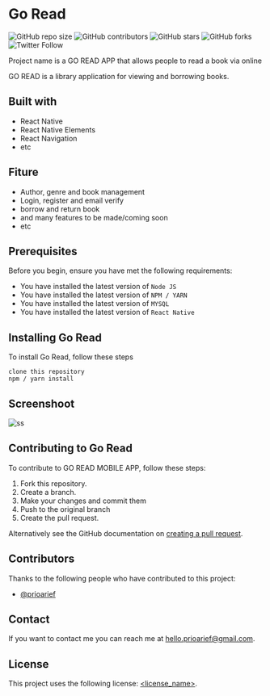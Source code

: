 # Go Read

<!--- These are examples. See https://shields.io for others or to customize this set of shields. You might want to include dependencies, project status and licence info here --->
![GitHub repo size](https://img.shields.io/github/repo-size/prioarief/GO-READ-MOBILE-APP)
![GitHub contributors](https://img.shields.io/github/contributors/prioarief/GO-READ-MOBILE-APP)
![GitHub stars](https://img.shields.io/github/stars/prioarief/GO-READ-MOBILE-APP?style=social)
![GitHub forks](https://img.shields.io/github/forks/prioarief/GO-READ-MOBILE-APP?style=social)
![Twitter Follow](https://img.shields.io/twitter/follow/prioarief?style=social)

Project name is a GO READ APP that allows people to read a book via online

GO READ is a library application for viewing and borrowing books. 

## Built with
* React Native
* React Native Elements
* React Navigation
* etc

## Fiture
* Author, genre and book management
* Login, register and email verify
* borrow and return book
* and many features to be made/coming soon
* etc

## Prerequisites

Before you begin, ensure you have met the following requirements:
<!--- These are just example requirements. Add, duplicate or remove as required --->
* You have installed the latest version of `Node JS`
* You have installed the latest version of `NPM / YARN`
* You have installed the latest version of `MYSQL`
* You have installed the latest version of `React Native`

## Installing Go Read

To install Go Read, follow these steps
```
clone this repository
npm / yarn install
```

## Screenshoot
![ss](https://user-images.githubusercontent.com/49262552/88449566-1a3cb080-ce72-11ea-8a65-bfad8ae64cee.png)




## Contributing to Go Read
<!--- If your README is long or you have some specific process or steps you want contributors to follow, consider creating a separate CONTRIBUTING.md file--->
To contribute to GO READ MOBILE APP, follow these steps:

1. Fork this repository.
2. Create a branch.
3. Make your changes and commit them
4. Push to the original branch
5. Create the pull request.

Alternatively see the GitHub documentation on [creating a pull request](https://help.github.com/en/github/collaborating-with-issues-and-pull-requests/creating-a-pull-request).

## Contributors

Thanks to the following people who have contributed to this project:

* [@prioarief](https://github.com/prioarief)

## Contact

If you want to contact me you can reach me at <hello.prioarief@gmail.com>.

## License
<!--- If you're not sure which open license to use see https://choosealicense.com/--->

This project uses the following license: [<license_name>](<link>).
